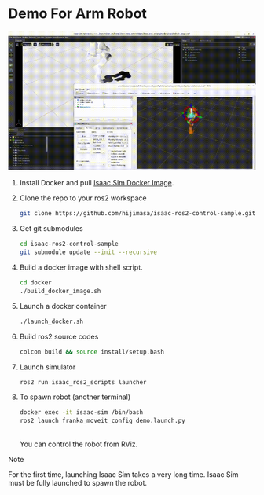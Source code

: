 # Demo For Arm Robot

![demo movie](../figs/arm_robot_test.gif)

1. Install Docker and pull [Isaac Sim Docker Image](https://docs.omniverse.nvidia.com/app_isaacsim/app_isaacsim/install_container.html).

2. Clone the repo to your ros2 workspace<br/>
   ```bash
   git clone https://github.com/hijimasa/isaac-ros2-control-sample.git
   ```

3. Get git submodules<br/>
   ```bash
   cd isaac-ros2-control-sample
   git submodule update --init --recursive
   ```

4. Build a docker image with shell script.<br/>
   ```bash
   cd docker
   ./build_docker_image.sh
   ```

5. Launch a docker container<br/>
   ```bash
   ./launch_docker.sh
   ```

6. Build ros2 source codes<br/>
   ```bash
   colcon build && source install/setup.bash
   ```

7. Launch simulator<br/>
   ```bash
   ros2 run isaac_ros2_scripts launcher
   ```

8. To spawn robot (another terminal)<br/>
   ```bash
   docker exec -it isaac-sim /bin/bash
   ros2 launch franka_moveit_config demo.launch.py 
   ```
   <br/>You can control the robot from RViz.
   
> [!NOTE]
> For the first time, launching Isaac Sim takes a very long time.
> Isaac Sim must be fully launched to spawn the robot.
